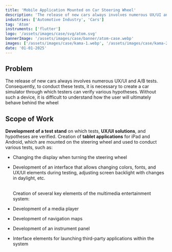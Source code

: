```yaml
---
title: 'Mobile Application Mounted on Car Steering Wheel'
description: 'The release of new cars always involves numerous UX/UI and A/B tests. Consequently, to conduct these tests, it is necessary to create a car simulator through which testers can verify various hypotheses.'
industries: ['Automotive Industry', 'Cars']
tag: 'Atom'
instruments: ['flutter']
logo: '/assets/images/case/svg/atom.svg'
bannerImage: '/assets/images/case/banner/atom-case.webp'
images: ['/assets/images/case/kama-1.webp', '/assets/images/case/kama-2.webp']
date: '01-01-2025'
---
```


## Problem

The release of new cars always involves numerous UX/UI and A/B tests. Consequently, to conduct these tests, it is necessary to create a car simulator through which testers can verify various hypotheses. Without such a device, it is difficult to understand how the user will ultimately behave behind the wheel

## Scope of Work

<p>
<strong>Development of a test stand</strong> on which tests, <strong>UX/UI solutions</strong>, and hypotheses are verified.
Creation of <strong>tablet applications</strong> for iPad and Android, which are mounted on the steering wheel and used to conduct various tests, such as:
</p>

- Changing the display when turning the steering wheel
- Development of an interface that allows changing colors, fonts, and UX/UI elements during testing, adjusting screen backlight with changes in daylight, etc.

  <br/>Creation of several key elements of the multimedia entertainment system:

- Development of a media player
- Development of navigation maps
- Development of an instrument panel
- Interface elements for launching third-party applications within the system
